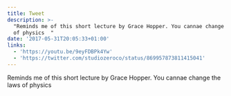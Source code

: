 ```yaml
---
title: Tweet
description: >-
  "Reminds me of this short lecture by Grace Hopper. You cannae change the laws
  of physics  "
date: '2017-05-31T20:05:33+01:00'
links:
  - 'https://youtu.be/9eyFDBPk4Yw'
  - 'https://twitter.com/studiozeroco/status/869957873811415041'
---
```

Reminds me of this short lecture by Grace Hopper. You cannae change the laws of physics  
